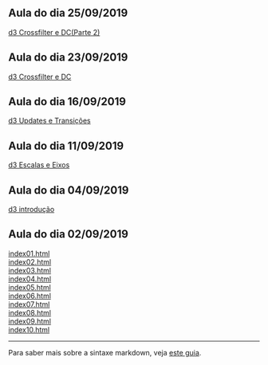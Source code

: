 ## Aula do dia 25/09/2019
[d3 Crossfilter e DC(Parte 2)](D3_com_Crossfilter_e_DC(Parte_2)/D3_com_Crossfilter_e_DC(Parte_2).html)<br>
## Aula do dia 23/09/2019
[d3 Crossfilter e DC](D3_com_Crossfilter_e_DC/D3_com_Crossfilter_e_DC.html)<br>
## Aula do dia 16/09/2019
[d3 Updates e Transições](D3_Updates_e_Transições/D3_Updates_e_Transições.html)<br>
## Aula do dia 11/09/2019
[d3 Escalas e Eixos](d3_escala/d3_escalas.html)<br>
## Aula do dia 04/09/2019
[d3 introdução](d3_introdução/d3_introdução.html)<br>
## Aula do dia 02/09/2019

[index01.html](basic/index01.html)<br>
[index02.html](basic/index02.html)<br>
[index03.html](basic/index03.html)<br>
[index04.html](basic/index04.html)<br>
[index05.html](basic/index05.html)<br>
[index06.html](basic/index06.html)<br>
[index07.html](basic/index07.html)<br>
[index08.html](basic/index08.html)<br>
[index09.html](basic/index09.html)<br>
[index10.html](basic/index10.html)<br>

---

Para saber mais sobre a sintaxe markdown, veja [este guia](https://guides.github.com/features/mastering-markdown/).
